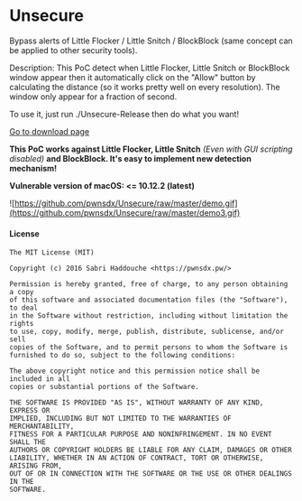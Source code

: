 # Unsecure

Bypass alerts of Little Flocker / Little Snitch / BlockBlock (same concept can be applied to other security tools).

Description: This PoC detect when Little Flocker, Little Snitch or BlockBlock window appear then it automatically click on the "Allow" button by calculating the distance (so it works pretty well on every resolution). The window only appear for a fraction of second.

To use it, just run ./Unsecure-Release then do what you want!

[Go to download page](https://github.com/pwnsdx/Unsecure/releases)

**This PoC works against Little Flocker, Little Snitch** *(Even with GUI scripting disabled)* **and BlockBlock. It's easy to implement new detection mechanism!**

**Vulnerable version of macOS: <= 10.12.2 (latest)**

![https://github.com/pwnsdx/Unsecure/raw/master/demo.gif](https://github.com/pwnsdx/Unsecure/raw/master/demo3.gif)

#### License

```
The MIT License (MIT)

Copyright (c) 2016 Sabri Haddouche <https://pwnsdx.pw/>

Permission is hereby granted, free of charge, to any person obtaining a copy
of this software and associated documentation files (the "Software"), to deal
in the Software without restriction, including without limitation the rights
to use, copy, modify, merge, publish, distribute, sublicense, and/or sell
copies of the Software, and to permit persons to whom the Software is
furnished to do so, subject to the following conditions:

The above copyright notice and this permission notice shall be included in all
copies or substantial portions of the Software.

THE SOFTWARE IS PROVIDED "AS IS", WITHOUT WARRANTY OF ANY KIND, EXPRESS OR
IMPLIED, INCLUDING BUT NOT LIMITED TO THE WARRANTIES OF MERCHANTABILITY,
FITNESS FOR A PARTICULAR PURPOSE AND NONINFRINGEMENT. IN NO EVENT SHALL THE
AUTHORS OR COPYRIGHT HOLDERS BE LIABLE FOR ANY CLAIM, DAMAGES OR OTHER
LIABILITY, WHETHER IN AN ACTION OF CONTRACT, TORT OR OTHERWISE, ARISING FROM,
OUT OF OR IN CONNECTION WITH THE SOFTWARE OR THE USE OR OTHER DEALINGS IN THE
SOFTWARE.
```
